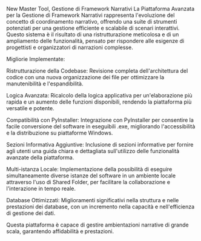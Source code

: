New Master Tool, Gestione di Framework Narrativi
La Piattaforma Avanzata per la Gestione di Framework Narrativi rappresenta l'evoluzione del concetto di coordinamento narrativo, offrendo una suite di strumenti potenziati per una gestione efficiente e scalabile di scenari interattivi. Questo sistema è il risultato di una ristrutturazione meticolosa e di un ampliamento delle funzionalità, pensato per rispondere alle esigenze di progettisti e organizzatori di narrazioni complesse.

Migliorie Implementate:

Ristrutturazione della Codebase: Revisione completa dell'architettura del codice con una nuova organizzazione dei file per ottimizzare la manutenibilità e l'espandibilità.

Logica Avanzata: Ricalcolo della logica applicativa per un'elaborazione più rapida e un aumento delle funzioni disponibili, rendendo la piattaforma più versatile e potente.

Compatibilità con PyInstaller: Integrazione con PyInstaller per consentire la facile conversione del software in eseguibili .exe, migliorando l'accessibilità e la distribuzione su piattaforme Windows.

Sezioni Informativa Aggiuntive: Inclusione di sezioni informative per fornire agli utenti una guida chiara e dettagliata sull'utilizzo delle funzionalità avanzate della piattaforma.

Multi-istanza Locale: Implementazione della possibilità di eseguire simultaneamente diverse istanze del software in un ambiente locale attraverso l'uso di Shared Folder, per facilitare la collaborazione e l'interazione in tempo reale.

Database Ottimizzati: Miglioramenti significativi nella struttura e nelle prestazioni dei database, con un incremento nella capacità e nell'efficienza di gestione dei dati.

Questa piattaforma è capace di gestire ambientazioni narrative di grande scala, garantendo affidabilità e prestazioni.
